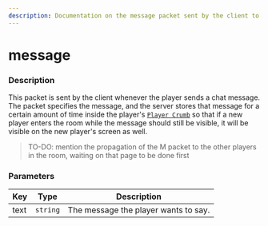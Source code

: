 ```yaml
---
description: Documentation on the message packet sent by the client to the server.
---
```


# message

### Description

This packet is sent by the client whenever the player sends a chat message. The packet specifies the message, and the server stores that message for a certain amount of time inside the player's [`Player Crumb`](../classes/player-crumb.md) so that if a new player enters the room while the message should still be visible, it will be visible on the new player's screen as well.

> TO-DO: mention the propagation of the M packet to the other players in the room, waiting on that page to be done first

### Parameters

| Key  | Type     | Description                          |
| ---- | -------- | ------------------------------------ |
| text | `string` | The message the player wants to say. |

